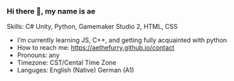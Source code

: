 ### Hi there 👋, my name is ae

Skills: C# Unity, Python, Gamemaker Studio 2, HTML, CSS

- I’m currently learning JS, C++, and getting fully acquainted with python
- How to reach me: https://aethefurry.github.io/contact
- Pronouns: any
- Timezone: CST/Cental Time Zone
- Languges: English (Native) German (A1)
